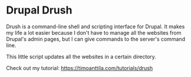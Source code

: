 # Drupal Drush

Drush is a command-line shell and scripting interface for Drupal. It makes my life a lot easier because I don't have to manage all the websites from Drupal's admin pages, but I can give commands to the server's command line.

This little script updates all the websites in a certain directory.

Check out my tutorial:
https://timoanttila.com/tutorials/drush
